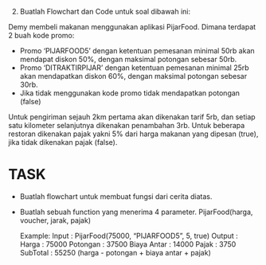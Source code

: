 2. Buatlah Flowchart dan Code untuk soal dibawah ini:

Demy membeli makanan menggunakan aplikasi PijarFood. Dimana terdapat 2 buah kode promo:

- Promo ‘PIJARFOOD5’ dengan ketentuan pemesanan minimal 50rb akan mendapat diskon 50%, dengan maksimal potongan sebesar 50rb.
- Promo ‘DITRAKTIRPIJAR’ dengan ketentuan pemesanan minimal 25rb akan mendapatkan diskon 60%, dengan maksimal potongan sebesar 30rb.
- Jika tidak menggunakan kode promo tidak mendapatkan potongan (false)

Untuk pengiriman sejauh 2km pertama akan dikenakan tarif 5rb, dan setiap satu kilometer selanjutnya dikenakan penambahan 3rb.
Untuk beberapa restoran dikenakan pajak yakni 5% dari harga makanan yang dipesan (true), jika tidak dikenakan pajak (false).

# TASK

- Buatlah flowchart untuk membuat fungsi dari cerita diatas.
- Buatlah sebuah function yang menerima 4 parameter.
  PijarFood(harga, voucher, jarak, pajak)

  Example:
  Input : PijarFood(75000, “PIJARFOOD5”, 5, true)
  Output :
  Harga : 75000
  Potongan : 37500
  Biaya Antar : 14000
  Pajak : 3750
  SubTotal : 55250 (harga - potongan + biaya antar + pajak)

